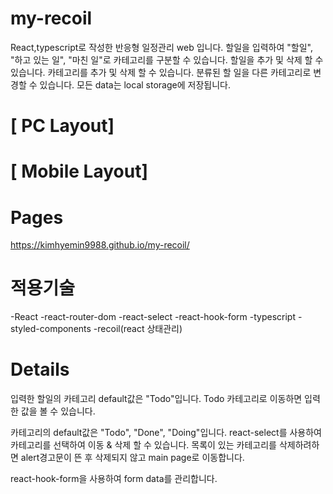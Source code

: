 # my-recoil

React,typescript로 작성한 반응형 일정관리 web 입니다.
할일을 입력하여 "할일", "하고 있는 일", "마친 일"로 카테고리를 구분할 수 있습니다.
할일을 추가 및 삭제 할 수 있습니다.
카테고리를 추가 및 삭제 할 수 있습니다.
분류된 할 일을 다른 카테고리로 변경할 수 있습니다.
모든 data는 local storage에 저장됩니다.

# [ PC Layout]

# [ Mobile Layout]

# Pages

https://kimhyemin9988.github.io/my-recoil/

# 적용기술
-React
-react-router-dom
-react-select
-react-hook-form
-typescript
-styled-components
-recoil(react 상태관리)

# Details
입력한 할일의 카테고리 default값은 "Todo"입니다.
Todo 카테고리로 이동하면 입력한 값을 볼 수 있습니다.

카테고리의 default값은 "Todo", "Done", "Doing"입니다.
react-select를 사용하여 카테고리를 선택하여 이동 & 삭제 할 수 있습니다. 
목록이 있는 카테고리를 삭제하려하면 alert경고문이 뜬 후 삭제되지 않고 main page로 이동합니다.

react-hook-form을 사용하여 form data를 관리합니다.
